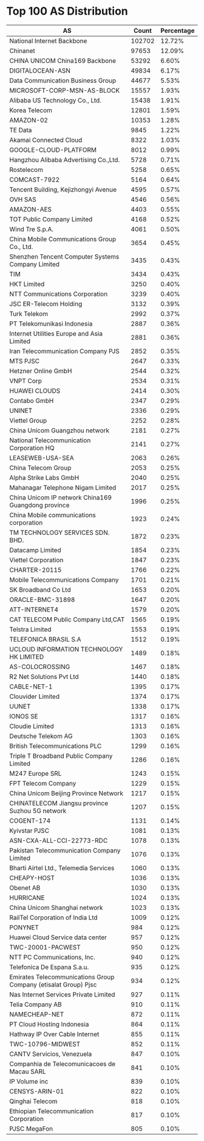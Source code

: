 # Top 100 AS Distribution
| AS | Count | Percentage |
|----|----|----|
| National Internet Backbone | 102702 | 12.72% |
| Chinanet | 97653 | 12.09% |
| CHINA UNICOM China169 Backbone | 53292 | 6.60% |
| DIGITALOCEAN-ASN | 49834 | 6.17% |
| Data Communication Business Group | 44677 | 5.53% |
| MICROSOFT-CORP-MSN-AS-BLOCK | 15557 | 1.93% |
| Alibaba US Technology Co., Ltd. | 15438 | 1.91% |
| Korea Telecom | 12801 | 1.59% |
| AMAZON-02 | 10353 | 1.28% |
| TE Data | 9845 | 1.22% |
| Akamai Connected Cloud | 8322 | 1.03% |
| GOOGLE-CLOUD-PLATFORM | 8012 | 0.99% |
| Hangzhou Alibaba Advertising Co.,Ltd. | 5728 | 0.71% |
| Rostelecom | 5258 | 0.65% |
| COMCAST-7922 | 5164 | 0.64% |
| Tencent Building, Kejizhongyi Avenue | 4595 | 0.57% |
| OVH SAS | 4546 | 0.56% |
| AMAZON-AES | 4403 | 0.55% |
| TOT Public Company Limited | 4168 | 0.52% |
| Wind Tre S.p.A. | 4061 | 0.50% |
| China Mobile Communications Group Co., Ltd. | 3654 | 0.45% |
| Shenzhen Tencent Computer Systems Company Limited | 3435 | 0.43% |
| TIM | 3434 | 0.43% |
| HKT Limited | 3250 | 0.40% |
| NTT Communications Corporation | 3239 | 0.40% |
| JSC ER-Telecom Holding | 3132 | 0.39% |
| Turk Telekom | 2992 | 0.37% |
| PT Telekomunikasi Indonesia | 2887 | 0.36% |
| Internet Utilities Europe and Asia Limited | 2881 | 0.36% |
| Iran Telecommunication Company PJS | 2852 | 0.35% |
| MTS PJSC | 2647 | 0.33% |
| Hetzner Online GmbH | 2544 | 0.32% |
| VNPT Corp | 2534 | 0.31% |
| HUAWEI CLOUDS | 2414 | 0.30% |
| Contabo GmbH | 2347 | 0.29% |
| UNINET | 2336 | 0.29% |
| Viettel Group | 2252 | 0.28% |
| China Unicom Guangzhou network | 2181 | 0.27% |
| National Telecommunication Corporation HQ | 2141 | 0.27% |
| LEASEWEB-USA-SEA | 2063 | 0.26% |
| China Telecom Group | 2053 | 0.25% |
| Alpha Strike Labs GmbH | 2040 | 0.25% |
| Mahanagar Telephone Nigam Limited | 2017 | 0.25% |
| China Unicom IP network China169 Guangdong province | 1996 | 0.25% |
| China Mobile communications corporation | 1923 | 0.24% |
| TM TECHNOLOGY SERVICES SDN. BHD. | 1872 | 0.23% |
| Datacamp Limited | 1854 | 0.23% |
| Viettel Corporation | 1847 | 0.23% |
| CHARTER-20115 | 1766 | 0.22% |
| Mobile Telecommunications Company | 1701 | 0.21% |
| SK Broadband Co Ltd | 1653 | 0.20% |
| ORACLE-BMC-31898 | 1647 | 0.20% |
| ATT-INTERNET4 | 1579 | 0.20% |
| CAT TELECOM Public Company Ltd,CAT | 1565 | 0.19% |
| Telstra Limited | 1553 | 0.19% |
| TELEFONICA BRASIL S.A | 1512 | 0.19% |
| UCLOUD INFORMATION TECHNOLOGY HK LIMITED | 1489 | 0.18% |
| AS-COLOCROSSING | 1467 | 0.18% |
| R2 Net Solutions Pvt Ltd | 1440 | 0.18% |
| CABLE-NET-1 | 1395 | 0.17% |
| Clouvider Limited | 1374 | 0.17% |
| UUNET | 1338 | 0.17% |
| IONOS SE | 1317 | 0.16% |
| Cloudie Limited | 1313 | 0.16% |
| Deutsche Telekom AG | 1303 | 0.16% |
| British Telecommunications PLC | 1299 | 0.16% |
| Triple T Broadband Public Company Limited | 1286 | 0.16% |
| M247 Europe SRL | 1243 | 0.15% |
| FPT Telecom Company | 1229 | 0.15% |
| China Unicom Beijing Province Network | 1217 | 0.15% |
| CHINATELECOM Jiangsu province Suzhou 5G network | 1207 | 0.15% |
| COGENT-174 | 1131 | 0.14% |
| Kyivstar PJSC | 1081 | 0.13% |
| ASN-CXA-ALL-CCI-22773-RDC | 1078 | 0.13% |
| Pakistan Telecommunication Company Limited | 1076 | 0.13% |
| Bharti Airtel Ltd., Telemedia Services | 1060 | 0.13% |
| CHEAPY-HOST | 1036 | 0.13% |
| Obenet AB | 1030 | 0.13% |
| HURRICANE | 1024 | 0.13% |
| China Unicom Shanghai network | 1023 | 0.13% |
| RailTel Corporation of India Ltd | 1009 | 0.12% |
| PONYNET | 984 | 0.12% |
| Huawei Cloud Service data center | 957 | 0.12% |
| TWC-20001-PACWEST | 950 | 0.12% |
| NTT PC Communications, Inc. | 940 | 0.12% |
| Telefonica De Espana S.a.u. | 935 | 0.12% |
| Emirates Telecommunications Group Company (etisalat Group) Pjsc | 934 | 0.12% |
| Nas Internet Services Private Limited | 927 | 0.11% |
| Telia Company AB | 910 | 0.11% |
| NAMECHEAP-NET | 872 | 0.11% |
| PT Cloud Hosting Indonesia | 864 | 0.11% |
| Hathway IP Over Cable Internet | 855 | 0.11% |
| TWC-10796-MIDWEST | 852 | 0.11% |
| CANTV Servicios, Venezuela | 847 | 0.10% |
| Companhia de Telecomunicacoes de Macau SARL | 841 | 0.10% |
| IP Volume inc | 839 | 0.10% |
| CENSYS-ARIN-01 | 822 | 0.10% |
| Qinghai Telecom | 818 | 0.10% |
| Ethiopian Telecommunication Corporation | 817 | 0.10% |
| PJSC MegaFon | 805 | 0.10% |
